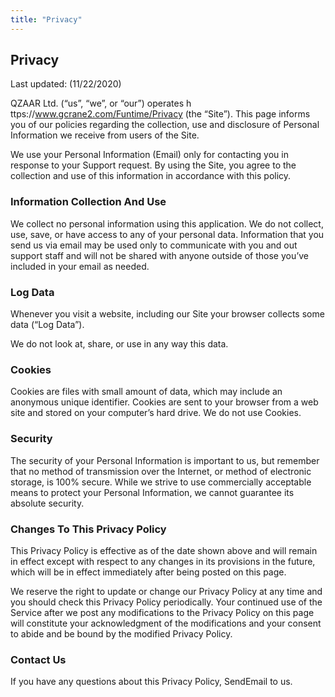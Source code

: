 ```yaml
---
title: "Privacy"
---
```


## Privacy

Last updated: (11/22/2020)

QZAAR Ltd. (“us”, “we”, or “our”) operates h​ttps://www.gcrane2.com/Funtime/Privacy (the “Site”). This page informs you of our policies regarding the collection, use and disclosure of Personal Information we receive from users of the Site.

We use your Personal Information (Email) only for contacting you in response to your Support request. By using the Site, you agree to the collection and use of this information in accordance with this policy.

### Information Collection And Use

We collect no personal information using this application. We do not collect, use, save, or have access to any of your personal data. Information that you send us via email may be used only to communicate with you and out support staff and will not be shared with anyone outside of those you’ve included in your email as needed.

### Log Data
Whenever you visit a website, including our Site your browser collects some data (“Log Data”).

We do not look at, share, or use in any way this data.

### Cookies
Cookies are files with small amount of data, which may include an anonymous unique identifier. Cookies are sent to your browser from a web site and stored on your computer’s hard drive.
We do not use Cookies.

### Security

The security of your Personal Information is important to us, but remember that no method of transmission over the Internet, or method of electronic storage, is 100% secure. While we strive to use commercially acceptable means to protect your Personal Information, we cannot guarantee its absolute security.

### Changes To This Privacy Policy

This Privacy Policy is effective as of the date shown above and will remain in effect except with respect to any changes in its provisions in the future, which will be in effect immediately after being posted on this page.

We reserve the right to update or change our Privacy Policy at any time and you should check this Privacy Policy periodically. Your continued use of the Service after we post any modifications to the Privacy Policy on this page will constitute your acknowledgment of the modifications and your consent to abide and be bound by the modified Privacy Policy.

### Contact Us

If you have any questions about this Privacy Policy, SendEmail to us.